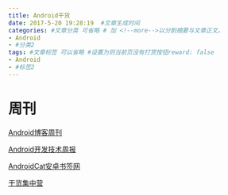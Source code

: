 ```yaml
---
title: Android干货
date: 2017-5-20 19:28:19  #文章生成时间
categories: #文章分类 可省略 # 加 <!--more-->以分割摘要与文章正文。
- Android
- #分类2
tags: #文章标签 可以省略 #设置为则当前页没有打赏按钮reward: false
- Android
- #标签2
---
```

# 周刊 #
[Android博客周刊](http://www.androidblog.cn/)

[Android开发技术周报](http://www.androidweekly.cn/)

[AndroidCat安卓书签网](http://androidcat.com)

[干货集中营](http://gank.io/)
